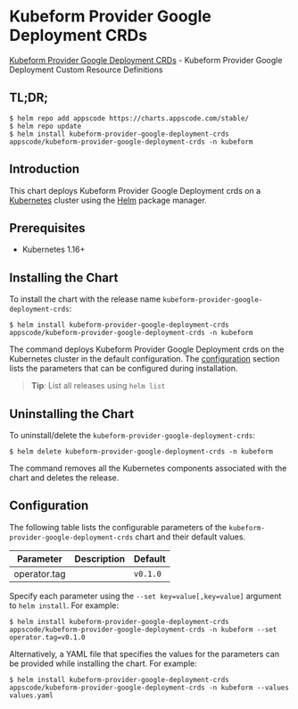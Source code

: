 # Kubeform Provider Google Deployment CRDs

[Kubeform Provider Google Deployment CRDs](https://github.com/kubeform) - Kubeform Provider Google Deployment Custom Resource Definitions

## TL;DR;

```console
$ helm repo add appscode https://charts.appscode.com/stable/
$ helm repo update
$ helm install kubeform-provider-google-deployment-crds appscode/kubeform-provider-google-deployment-crds -n kubeform
```

## Introduction

This chart deploys Kubeform Provider Google Deployment crds on a [Kubernetes](http://kubernetes.io) cluster using the [Helm](https://helm.sh) package manager.

## Prerequisites

- Kubernetes 1.16+

## Installing the Chart

To install the chart with the release name `kubeform-provider-google-deployment-crds`:

```console
$ helm install kubeform-provider-google-deployment-crds appscode/kubeform-provider-google-deployment-crds -n kubeform
```

The command deploys Kubeform Provider Google Deployment crds on the Kubernetes cluster in the default configuration. The [configuration](#configuration) section lists the parameters that can be configured during installation.

> **Tip**: List all releases using `helm list`

## Uninstalling the Chart

To uninstall/delete the `kubeform-provider-google-deployment-crds`:

```console
$ helm delete kubeform-provider-google-deployment-crds -n kubeform
```

The command removes all the Kubernetes components associated with the chart and deletes the release.

## Configuration

The following table lists the configurable parameters of the `kubeform-provider-google-deployment-crds` chart and their default values.

|  Parameter   | Description | Default  |
|--------------|-------------|----------|
| operator.tag |             | `v0.1.0` |


Specify each parameter using the `--set key=value[,key=value]` argument to `helm install`. For example:

```console
$ helm install kubeform-provider-google-deployment-crds appscode/kubeform-provider-google-deployment-crds -n kubeform --set operator.tag=v0.1.0
```

Alternatively, a YAML file that specifies the values for the parameters can be provided while
installing the chart. For example:

```console
$ helm install kubeform-provider-google-deployment-crds appscode/kubeform-provider-google-deployment-crds -n kubeform --values values.yaml
```
